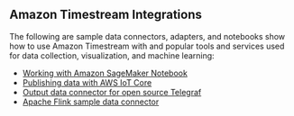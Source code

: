 ## Amazon Timestream Integrations
The following are sample data connectors, adapters, and notebooks show how to use Amazon Timestream with 
and popular tools and services used for data collection, visualization, and machine learning:

* [Working with Amazon SageMaker Notebook](https://github.com/awslabs/amazon-timestream-tools/blob/master/integrations/sagemaker/)
* [Publishing data with AWS IoT Core](https://github.com/awslabs/amazon-timestream-tools/blob/master/integrations/iot_core/)
* [Output data connector for open source Telegraf](https://github.com/aws/telegraf/blob/telegraf_v1.15.3_with_Timestream/plugins/outputs/timestream/)
* [Apache Flink sample data connector](https://github.com/awslabs/amazon-timestream-tools/blob/master/integrations/flink_connector/)
